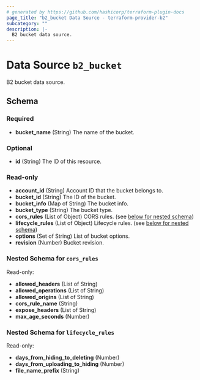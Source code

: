 ```yaml
---
# generated by https://github.com/hashicorp/terraform-plugin-docs
page_title: "b2_bucket Data Source - terraform-provider-b2"
subcategory: ""
description: |-
  B2 bucket data source.
---
```


# Data Source `b2_bucket`

B2 bucket data source.



<!-- schema generated by tfplugindocs -->
## Schema

### Required

- **bucket_name** (String) The name of the bucket.

### Optional

- **id** (String) The ID of this resource.

### Read-only

- **account_id** (String) Account ID that the bucket belongs to.
- **bucket_id** (String) The ID of the bucket.
- **bucket_info** (Map of String) The bucket info.
- **bucket_type** (String) The bucket type.
- **cors_rules** (List of Object) CORS rules. (see [below for nested schema](#nestedatt--cors_rules))
- **lifecycle_rules** (List of Object) Lifecycle rules. (see [below for nested schema](#nestedatt--lifecycle_rules))
- **options** (Set of String) List of bucket options.
- **revision** (Number) Bucket revision.

<a id="nestedatt--cors_rules"></a>
### Nested Schema for `cors_rules`

Read-only:

- **allowed_headers** (List of String)
- **allowed_operations** (List of String)
- **allowed_origins** (List of String)
- **cors_rule_name** (String)
- **expose_headers** (List of String)
- **max_age_seconds** (Number)


<a id="nestedatt--lifecycle_rules"></a>
### Nested Schema for `lifecycle_rules`

Read-only:

- **days_from_hiding_to_deleting** (Number)
- **days_from_uploading_to_hiding** (Number)
- **file_name_prefix** (String)


